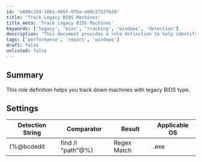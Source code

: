 ```yaml
---
id: 'e880c334-1062-405f-97ba-e80c2752fb28'
title: 'Track Legacy BIOS Machines'
title_meta: 'Track Legacy BIOS Machines'
keywords: ['legacy', 'bios', 'tracking', 'windows', 'detection']
description: 'This document provides a role definition to help identify and track machines that utilize legacy BIOS types, ensuring better management and updates for systems running Windows.'
tags: ['performance', 'report', 'windows']
draft: false
unlisted: false
---
```

## Summary

This role definition helps you track down machines with legacy BIOS type.

## Settings

| Detection String                     | Comparator     | Result | Applicable OS |
|--------------------------------------|----------------|--------|----------------|
| \{%@bcdedit | find /i "path"@%}     | Regex Match    | .exe   | Windows        |













